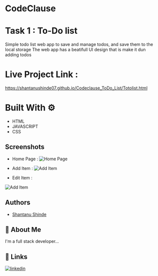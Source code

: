 # CodeClause 


# Task 1 : To-Do list


Simple todo list web app to save and manage todos, and save them to the local storage The web app has a beatifull UI design that is make it dun adding todos

# Live Project Link : 
  https://shantanushinde07.github.io/Codeclause_ToDo_List/Totolist.html

# Built With ⚙️
- HTML 
- JAVASCRIPT
- CSS

## Screenshots

- Home Page :
![Home Page](https://user-images.githubusercontent.com/128619995/234936809-71eaae4c-24dd-413d-88b8-d2679e9548c7.jpg)

- Add Item : 
![Add Item](https://user-images.githubusercontent.com/128619995/234937077-2d5e796b-2e05-42d3-bdba-15b295827d0b.jpg)

- Edit Item :

![Add Item](https://user-images.githubusercontent.com/128619995/234937077-2d5e796b-2e05-42d3-bdba-15b295827d0b.jpg)

## Authors

- [Shantanu Shinde](https://github.com/ShantanuShinde07)


## 🚀 About Me
I'm a full stack developer...


## 🔗 Links

[![linkedin](https://img.shields.io/badge/linkedin-0A66C2?style=for-the-badge&logo=linkedin&logoColor=white)](https://www.linkedin.com/in/shantanu-shinde-62658326b/)

